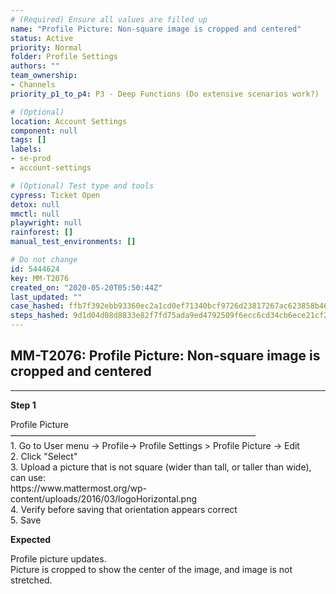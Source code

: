 ```yaml
---
# (Required) Ensure all values are filled up
name: "Profile Picture: Non-square image is cropped and centered"
status: Active
priority: Normal
folder: Profile Settings
authors: ""
team_ownership: 
- Channels
priority_p1_to_p4: P3 - Deep Functions (Do extensive scenarios work?)

# (Optional)
location: Account Settings
component: null
tags: []
labels: 
- se-prod
- account-settings

# (Optional) Test type and tools
cypress: Ticket Open
detox: null
mmctl: null
playwright: null
rainforest: []
manual_test_environments: []

# Do not change
id: 5444624
key: MM-T2076
created_on: "2020-05-20T05:50:44Z"
last_updated: ""
case_hashed: ffb7f392ebb93360ec2a1cd0ef71340bcf9726d23817267ac623858b4624c00238092641d56b65c0ae3fffea11ee2e05
steps_hashed: 9d1d04d08d8833e82f7fd75ada9ed4792509f6ecc6cd34cb6ece21cf2f5464b463821186a4d8a69327f7a7239ccb1243
---
```


<!-- (Auto-generated) Based on frontmatter's "key" and "name" -->

## MM-T2076: Profile Picture: Non-square image is cropped and centered

---

**Step 1**

Profile Picture\
————————————————————————————\
1\. Go to User menu -> Profile-> Profile Settings > Profile Picture -> Edit\
2\. Click "Select"\
3\. Upload a picture that is not square (wider than tall, or taller than wide), can use:\
https\://www\.mattermost.org/wp-content/uploads/2016/03/logoHorizontal.png\
4\. Verify before saving that orientation appears correct\
5\. Save

**Expected**

Profile picture updates.\
Picture is cropped to show the center of the image, and image is not stretched.
